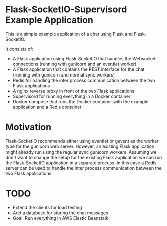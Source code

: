# Flask-SocketIO-Supervisord Example Application

This is a simple example application of a chat using Flask and Flask-SocketIO.

It consists of:

- A Flask application using Flask-SocketIO that handles the Websocket connections
  (running with gunicorn and an eventlet worker)
- A Flask application that contains the REST interface for the chat
  (running with gunicorn and normal sync workers)
- Redis for handling the inter process communication between the two Flask applications
- A nginx reverse proxy in front of the two Flask applications
- Supervisord for running everything in a Docker container
- Docker compose that runs the Docker container with the example application and a Redis container

# Motivation

Flask-SocketIO recommends either using eventlet or gevent as the worker type for the gunicorn web server.
However, an existing Flask application might already run using the regular sync gunicorn workers. Assuming we don't 
want to change the setup for the existing Flask application we can run the Flask-SocketIO application in a separate
process. In this case a Redis server can be used to handle the inter process communication between the two Flask applications.

# TODO

- Extend the clients for load testing
- Add a database for storing the chat messages
- Goal: Run everything in AWS Elastic Beanstalk

